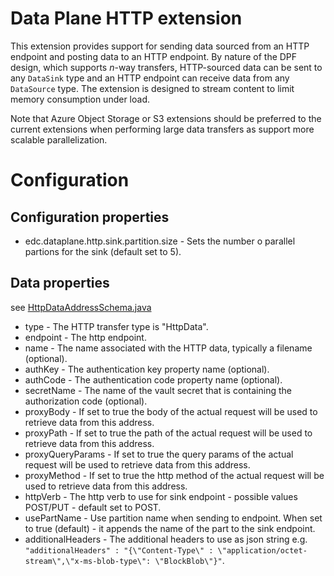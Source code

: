 # Data Plane HTTP extension

This extension provides support for sending data sourced from an HTTP endpoint and posting data to an HTTP endpoint. By
nature of the DPF design, which supports _n_-way transfers, HTTP-sourced data can be sent to any `DataSink` type and an
HTTP endpoint can receive data from any `DataSource` type. The extension is designed to stream content to limit memory
consumption under load.

Note that Azure Object Storage or S3 extensions should be preferred to the current extensions when performing large data
transfers as support more scalable parallelization.

# Configuration

## Configuration properties

* edc.dataplane.http.sink.partition.size - Sets the number o parallel partions for the sink (default set to 5).

## Data properties

see [HttpDataAddressSchema.java](../../../spi/core-spi/src/main/java/org/eclipse/dataspaceconnector/spi/types/domain/http/HttpDataAddressSchema.java)

* type - The HTTP transfer type is "HttpData".
* endpoint - The http endpoint.
* name - The name associated with the HTTP data, typically a filename (optional).
* authKey - The authentication key property name (optional).
* authCode - The authentication code property name (optional).
* secretName - The name of the vault secret that is containing the authorization code (optional).
* proxyBody - If set to true the body of the actual request will be used to retrieve data from this address.
* proxyPath - If set to true the path of the actual request will be used to retrieve data from this address.
* proxyQueryParams - If set to true the query params of the actual request will be used to retrieve data from this address.
* proxyMethod - If set to true the http method of the actual request will be used to retrieve data from this address.
* httpVerb - The http verb to use for sink endpoint - possible values POST/PUT - default set to POST.
* usePartName - Use partition name when sending to endpoint. When set to true (default) - it appends the name of the part to the sink endpoint.
* additionalHeaders - The additional headers to use as json string e.g. ```"additionalHeaders" : "{\"Content-Type\" : \"application/octet-stream\",\"x-ms-blob-type\": \"BlockBlob\"}"```.